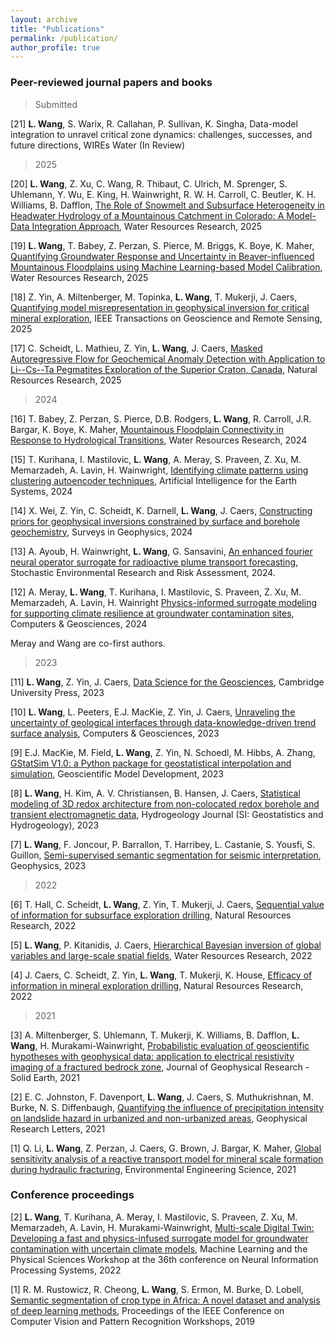 ```yaml
---
layout: archive
title: "Publications"
permalink: /publication/
author_profile: true
---
```

<!--
Note: PDF reprints are provided below within the context of [fair use](https://www.copyright.gov/title17/92chap1.html#107). Please obtain copies from the publisher if appropriate. 
-->

### Peer-reviewed journal papers and books

> Submitted

[21] **L. Wang**, S. Warix, R. Callahan, P. Sullivan, K. Singha, Data-model integration to unravel critical zone dynamics: challenges, successes, and future directions, WIREs Water (In Review) 




> 2025

[20] **L. Wang**, Z. Xu, C. Wang, R. Thibaut, C. Ulrich, M. Sprenger, S. Uhlemann, Y. Wu, E. King, H. Wainwright,  R. W. H. Carroll, C. Beutler, K. H. Williams, B. Dafflon, [The Role of Snowmelt and Subsurface Heterogeneity in Headwater Hydrology of a Mountainous Catchment in Colorado: A Model-Data Integration Approach](https://doi.org/10.1029/2025WR040651), Water Resources Research, 2025

[19] **L. Wang**, T. Babey, Z. Perzan, S. Pierce, M. Briggs, K. Boye, K. Maher, [Quantifying Groundwater Response and Uncertainty in Beaver-influenced Mountainous Floodplains using Machine Learning-based Model Calibration](https://doi.org/10.1029/2024WR039192), Water Resources Research, 2025

[18] Z. Yin,  A. Miltenberger, M. Topinka, **L. Wang**, T. Mukerji, J. Caers, [Quantifying model misrepresentation in geophysical inversion for critical mineral exploration](https://ieeexplore.ieee.org/abstract/document/10884603), IEEE Transactions on Geoscience and Remote Sensing, 2025


[17] C. Scheidt, L. Mathieu, Z. Yin, **L. Wang**, J. Caers, [Masked Autoregressive Flow for Geochemical Anomaly Detection with Application to Li--Cs--Ta Pegmatites Exploration of the Superior Craton, Canada](https://link.springer.com/article/10.1007/s11053-024-10409-2), Natural Resources Research, 2025




> 2024

[16] T. Babey, Z. Perzan, S. Pierce, D.B. Rodgers, **L. Wang**, R. Carroll, J.R. Bargar, K. Boye, K. Maher, [Mountainous Floodplain Connectivity in Response to Hydrological Transitions](https://agupubs.onlinelibrary.wiley.com/doi/full/10.1029/2024WR037162), Water Resources Research, 2024

[15] T. Kurihana, I. Mastilovic, **L. Wang**, A. Meray, S. Praveen, Z. Xu,  M. Memarzadeh, A. Lavin, H. Wainwright, [Identifying climate patterns using clustering autoencoder techniques](https://journals.ametsoc.org/view/journals/aies/aop/AIES-D-23-0035.1/AIES-D-23-0035.1.xml), Artificial Intelligence for the Earth Systems, 2024

[14] X. Wei, Z. Yin, C. Scheidt, K. Darnell, **L. Wang**, J. Caers, [Constructing priors for geophysical inversions constrained by surface and borehole geochemistry](https://link.springer.com/article/10.1007/s10712-024-09843-x), Surveys in Geophysics, 2024

[13] A. Ayoub, H. Wainwright, **L. Wang**, G. Sansavini, [An enhanced fourier neural operator surrogate for radioactive plume transport forecasting](https://link.springer.com/article/10.1007/s00477-024-02738-8), Stochastic Environmental Research and Risk Assessment, 2024. 

[12] A. Meray, **L. Wang**, T. Kurihana, I. Mastilovic, S. Praveen, Z. Xu, M. Memarzadeh, A. Lavin, H. Wainright [Physics-informed surrogate modeling for supporting climate resilience at
groundwater contamination sites](https://doi.org/10.1016/j.cageo.2023.105508), Computers & Geosciences, 2024

Meray and Wang are co-first authors. 

> 2023

[11] **L. Wang**, Z. Yin, J. Caers, [Data Science for the Geosciences](https://www.cambridge.org/highereducation/books/data-science-for-the-geosciences/64E10197819920B0B5F36472B3B872C4#overview), Cambridge University Press, 2023

[10] **L. Wang**, L. Peeters, E.J. MacKie, Z. Yin, J. Caers, [Unraveling the uncertainty of geological interfaces through data-knowledge-driven trend surface analysis](https://www.sciencedirect.com/science/article/pii/S0098300423001231), Computers & Geosciences, 2023

[9] E.J. MacKie, M. Field, **L. Wang**, Z. Yin, N. Schoedl, M. Hibbs, A. Zhang,  [GStatSim V1.0: a Python package for geostatistical interpolation and simulation](https://egusphere.copernicus.org/preprints/2022/egusphere-2022-1224/), Geoscientific Model Development, 2023

[8] **L. Wang**, H. Kim,  A. V.  Christiansen, B. Hansen, J. Caers, [Statistical modeling of 3D redox architecture from non-colocated redox borehole and transient electromagnetic data](https://link.springer.com/article/10.1007/s10040-023-02640-7), Hydrogeology Journal (SI: Geostatistics and Hydrogeology), 2023


[7] **L. Wang**, F. Joncour, P. Barrallon, T. Harribey, L. Castanie, S. Yousfi, S. Guillon, [Semi-supervised semantic segmentation for seismic interpretation](https://library.seg.org/doi/10.1190/geo2021-0365.1), Geophysics, 2023


> 2022

[6] T. Hall, C. Scheidt, **L. Wang**, Z. Yin, T. Mukerji, J. Caers, [Sequential value of information for subsurface exploration drilling](https://link.springer.com/article/10.1007/s11053-022-10078-z), Natural Resources Research, 2022


[5] **L. Wang**, P. Kitanidis, J. Caers, [Hierarchical Bayesian inversion of global variables and large-scale spatial fields](https://agupubs.onlinelibrary.wiley.com/doi/10.1029/2021WR031610), Water Resources Research, 2022


[4] J. Caers, C. Scheidt, Z. Yin, **L. Wang**, T. Mukerji, K. House, [Efficacy of information in mineral exploration drilling](https://link.springer.com/article/10.1007/s11053-022-10030-1), Natural Resources Research, 2022

> 2021

[3] A. Miltenberger, S. Uhlemann, T. Mukerji, K. Williams,  B. Dafflon, **L. Wang**, H. Murakami-Wainwright, [Probabilistic evaluation of geoscientific hypotheses with geophysical data: application to electrical resistivity imaging of a fractured bedrock zone](https://agupubs.onlinelibrary.wiley.com/doi/10.1029/2021JB021767), Journal of Geophysical Research - Solid Earth, 2021

[2] E. C. Johnston, F. Davenport, **L. Wang**, J. Caers, S. Muthukrishnan, M. Burke, N. S. Diffenbaugh, [Quantifying the influence of precipitation intensity on landslide hazard in urbanized and non-urbanized areas](https://agupubs.onlinelibrary.wiley.com/doi/abs/10.1029/2021GL094038), Geophysical Research Letters, 2021

[1] Q. Li, **L. Wang**, Z. Perzan, J. Caers, G. Brown, J. Bargar, K. Maher, [Global sensitivity analysis of a reactive transport model for mineral scale formation during hydraulic fracturing](https://www.liebertpub.com/doi/10.1089/ees.2020.0365), Environmental Engineering Science, 2021


### Conference proceedings

[2] **L. Wang**, T. Kurihana, A. Meray, I. Mastilovic, S. Praveen, Z. Xu, M. Memarzadeh, A. Lavin, H. Murakami-Wainwright, [Multi-scale Digital Twin: Developing a fast and physics-infused surrogate model for groundwater contamination with uncertain climate models](https://arxiv.org/abs/2211.10884), Machine Learning and the Physical Sciences Workshop at the 36th conference on Neural Information Processing Systems, 2022

[1] R. M. Rustowicz, R. Cheong,  **L. Wang**, S. Ermon, M. Burke, D. Lobell, [Semantic segmentation of crop type in Africa: A novel dataset and analysis of deep learning methods](https://openaccess.thecvf.com/content_CVPRW_2019/papers/cv4gc/Rustowicz_Semantic_Segmentation_of_Crop_Type_in_Africa_A_Novel_Dataset_CVPRW_2019_paper.pdf), Proceedings of the IEEE Conference on Computer Vision and Pattern Recognition Workshops, 2019

